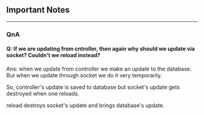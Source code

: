 ## Important Notes

---

### QnA

#### Q: If we are updating from cntroller, then again why should we update via socket? Couldn't we reload instead?

Ans: when we update from controller we make an update to the database. But when we update through socket we do it very temporarily.

So, controller's update is saved to database but socket's update gets destroyed when one reloads.

reload destroys socket's update and brings database's update.
